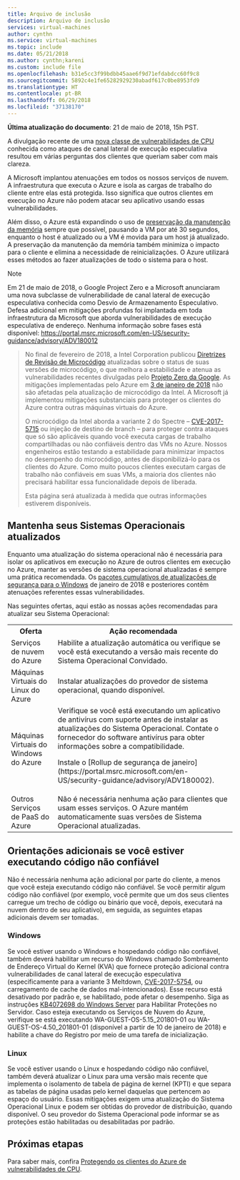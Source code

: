 ```yaml
---
title: Arquivo de inclusão
description: Arquivo de inclusão
services: virtual-machines
author: cynthn
ms.service: virtual-machines
ms.topic: include
ms.date: 05/21/2018
ms.author: cynthn;kareni
ms.custom: include file
ms.openlocfilehash: b31e5cc3f99bdbb45aae6f9d71efdabdcc60f9c8
ms.sourcegitcommit: 5892c4e1fe65282929230abadf617c0be8953fd9
ms.translationtype: HT
ms.contentlocale: pt-BR
ms.lasthandoff: 06/29/2018
ms.locfileid: "37138170"
---
```

**Última atualização do documento**: 21 de maio de 2018, 15h PST.

A divulgação recente de uma [nova classe de vulnerabilidades de CPU](https://portal.msrc.microsoft.com/en-US/security-guidance/advisory/ADV180002) conhecida como ataques de canal lateral de execução especulativa resultou em várias perguntas dos clientes que queriam saber com mais clareza.  

A Microsoft implantou atenuações em todos os nossos serviços de nuvem. A infraestrutura que executa o Azure e isola as cargas de trabalho do cliente entre elas está protegida.  Isso significa que outros clientes em execução no Azure não podem atacar seu aplicativo usando essas vulnerabilidades.

Além disso, o Azure está expandindo o uso de [preservação da manutenção da memória](https://docs.microsoft.com/azure/virtual-machines/windows/maintenance-and-updates#memory-preserving-maintenance) sempre que possível, pausando a VM por até 30 segundos, enquanto o host é atualizado ou a VM é movida para um host já atualizado.  A preservação da manutenção da memória também minimiza o impacto para o cliente e elimina a necessidade de reinicializações.  O Azure utilizará esses métodos ao fazer atualizações de todo o sistema para o host.

> [!NOTE] 
Em 21 de maio de 2018, o Google Project Zero e a Microsoft anunciaram uma nova subclasse de vulnerabilidade de canal lateral de execução especulativa conhecida como Desvio de Armazenamento Especulativo. Defesa adicional em mitigações profundas foi implantada em toda infraestrutura da Microsoft que aborda vulnerabilidades de execução especulativa de endereço. Nenhuma informação sobre fases está disponível: https://portal.msrc.microsoft.com/en-US/security-guidance/advisory/ADV180012 
>
> No final de fevereiro de 2018, a Intel Corporation publicou [Diretrizes de Revisão de Microcódigo](https://newsroom.intel.com/wp-content/uploads/sites/11/2018/03/microcode-update-guidance.pdf) atualizadas sobre o status de suas versões de microcódigo, o que melhora a estabilidade e atenua as vulnerabilidades recentes divulgadas pelo [Projeto Zero da Google](https://googleprojectzero.blogspot.com/2018/01/reading-privileged-memory-with-side.html). As mitigações implementadas pelo Azure em [3 de janeiro de 2018](https://azure.microsoft.com/blog/securing-azure-customers-from-cpu-vulnerability/) não são afetadas pela atualização de microcódigo da Intel. A Microsoft já implementou mitigações substanciais para proteger os clientes do Azure contra outras máquinas virtuais do Azure.  
>
> O microcódigo da Intel aborda a variante 2 do Spectre – [CVE-2017-5715](https://cve.mitre.org/cgi-bin/cvename.cgi?name=CVE-2017-5715) ou injeção de destino de branch – para proteger contra ataques que só são aplicáveis quando você executa cargas de trabalho compartilhadas ou não confiáveis dentro das VMs no Azure. Nossos engenheiros estão testando a estabilidade para minimizar impactos no desempenho do microcódigo, antes de disponibilizá-lo para os clientes do Azure.  Como muito poucos clientes executam cargas de trabalho não confiáveis em suas VMs, a maioria dos clientes não precisará habilitar essa funcionalidade depois de liberada. 
>
> Esta página será atualizada à medida que outras informações estiverem disponíveis.  






## <a name="keeping-your-operating-systems-up-to-date"></a>Mantenha seus Sistemas Operacionais atualizados

Enquanto uma atualização do sistema operacional não é necessária para isolar os aplicativos em execução no Azure de outros clientes em execução no Azure, manter as versões de sistema operacional atualizadas é sempre uma prática recomendada. Os [pacotes cumulativos de atualizações de segurança para o Windows](https://portal.msrc.microsoft.com/en-US/security-guidance/advisory/ADV180002) de janeiro de 2018 e posteriores contêm atenuações referentes essas vulnerabilidades.

Nas seguintes ofertas, aqui estão as nossas ações recomendadas para atualizar seu Sistema Operacional: 

<table>
<tr>
<th>Oferta</th> <th>Ação recomendada </th>
</tr>
<tr>
<td>Serviços de nuvem do Azure </td>  <td>Habilite a atualização automática ou verifique se você está executando a versão mais recente do Sistema Operacional Convidado.</td>
</tr>
<tr>
<td>Máquinas Virtuais do Linux do Azure</td> <td>Instalar atualizações do provedor de sistema operacional, quando disponível. </td>
</tr>
<tr>
<td>Máquinas Virtuais do Windows do Azure </td> <td>Verifique se você está executando um aplicativo de antivírus com suporte antes de instalar as atualizações do Sistema Operacional. Contate o fornecedor do software antivírus para obter informações sobre a compatibilidade.<p> Instale o [Rollup de segurança de janeiro](https://portal.msrc.microsoft.com/en-US/security-guidance/advisory/ADV180002). </p></td>
</tr>
<tr>
<td>Outros Serviços de PaaS do Azure</td> <td>Não é necessária nenhuma ação para clientes que usam esses serviços. O Azure mantém automaticamente suas versões de Sistema Operacional atualizadas. </td>
</tr>
</table>

## <a name="additional-guidance-if-you-are-running-untrusted-code"></a>Orientações adicionais se você estiver executando código não confiável 

Não é necessária nenhuma ação adicional por parte do cliente, a menos que você esteja executando código não confiável. Se você permitir algum código não confiável (por exemplo, você permite que um dos seus clientes carregue um trecho de código ou binário que você, depois, executará na nuvem dentro de seu aplicativo), em seguida, as seguintes etapas adicionais devem ser tomadas.  


### <a name="windows"></a>Windows 
Se você estiver usando o Windows e hospedando código não confiável, também deverá habilitar um recurso do Windows chamado Sombreamento de Endereço Virtual do Kernel (KVA) que fornece proteção adicional contra vulnerabilidades de canal lateral de execução especulativa (especificamente para a variante 3 Meltdown, [CVE-2017-5754](https://www.cve.mitre.org/cgi-bin/cvename.cgi?name=2017-5754), ou carregamento de cache de dados mal-intencionados). Esse recurso está desativado por padrão e, se habilitado, pode afetar o desempenho. Siga as instruções [KB4072698 do Windows Server](https://support.microsoft.com/help/4072698/windows-server-guidance-to-protect-against-the-speculative-execution) para Habilitar Proteções no Servidor. Caso esteja executando os Serviços de Nuvem do Azure, verifique se está executando WA-GUEST-OS-5.15_201801-01 ou WA-GUEST-OS-4.50_201801-01 (disponível a partir de 10 de janeiro de 2018) e habilite a chave do Registro por meio de uma tarefa de inicialização.


### <a name="linux"></a>Linux
Se você estiver usando o Linux e hospedando código não confiável, também deverá atualizar o Linux para uma versão mais recente que implementa o isolamento de tabela de página de kernel (KPTI) e que separa as tabelas de página usadas pelo kernel daquelas que pertencem ao espaço do usuário. Essas mitigações exigem uma atualização do Sistema Operacional Linux e podem ser obtidas do provedor de distribuição, quando disponível. O seu provedor do Sistema Operacional pode informar se as proteções estão habilitadas ou desabilitadas por padrão.



## <a name="next-steps"></a>Próximas etapas

Para saber mais, confira [Protegendo os clientes do Azure de vulnerabilidades de CPU](https://azure.microsoft.com/blog/securing-azure-customers-from-cpu-vulnerability/).
